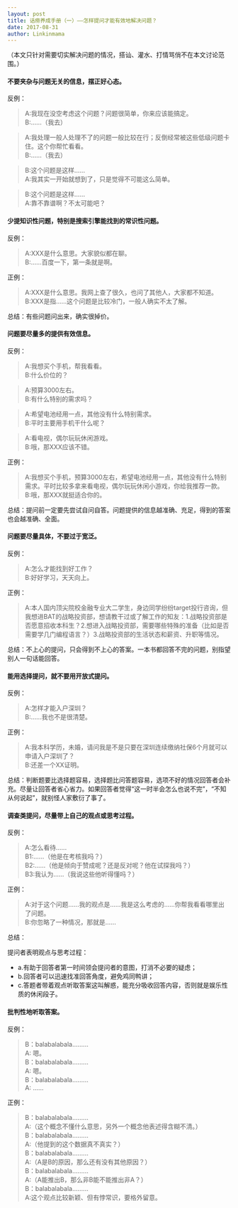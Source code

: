 ```yaml
---
layout: post
title: 话痨养成手册（一）——怎样提问才能有效地解决问题？
date: 2017-08-31
author: Linkinmama
---
```

  

（本文只针对需要切实解决问题的情况，搭讪、灌水、打情骂俏不在本文讨论范围。）

#### 不要夹杂与问题无关的信息，摆正好心态。

反例：

>A:我现在没空考虑这个问题？问题很简单，你来应该能搞定。     
>B:......（我去）


>A:我处理一般人处理不了的问题一般比较在行；反倒经常被这些低级问题卡住。这个你帮忙看看。       
>B:......（我去）


>B:这个问题是这样......    
>A:我其实一开始就想到了，只是觉得不可能这么简单。


>B:这个问题是这样......  
>A:靠不靠谱啊？不太可能吧？


#### 少提知识性问题，特别是搜索引擎能找到的常识性问题。

反例：

>A:XXX是什么意思。大家貌似都在聊。    
>B:......百度一下，第一条就是啊。

正例：

>A:XXX是什么意思。我网上查了很久，也问了其他人，大家都不知道。   
>B:XXX是指......这个问题是比较冷门，一般人确实不太了解。

总结：有些问题问出来，确实很掉价。



#### 问题要尽量多的提供有效信息。

反例：

>A:我想买个手机，帮我看看。  
>B:什么价位的？

>A:预算3000左右。   
>B:有什么特别的需求吗？

>A:希望电池经用一点，其他没有什么特别需求。   
>B:平时主要用手机干什么呢？

>A:看电视，偶尔玩玩休闲游戏。   
>B:哦，那XXX应该不错。

正例：

>A:我想买个手机，预算3000左右，希望电池经用一点，其他没有什么特别需求。平时比较多拿来看电视，偶尔玩玩休闲小游戏，你给我推荐一款。   
>B:哦，那XXX就挺适合你的。

总结：提问前一定要先尝试自问自答。问题提供的信息越准确、充足，得到的答案也会越准确、全面。



#### 问题要尽量具体，不要过于宽泛。

反例：

>A:怎么才能找到好工作？   
>B:好好学习，天天向上。

正例：

>A:本人国内顶尖院校金融专业大二学生，身边同学纷纷target投行咨询，但我想进BAT的战略投资部，想请教干过或了解工作的知友：1.战略投资部是否愿意招收本科生？2.想进入战略投资部，需要哪些特殊的准备（比如是否需要学几门编程语言？）3.战略投资部的生活状态和薪资、升职等情况。

总结：不上心的提问，只会得到不上心的答案。一本书都回答不完的问题，别指望别人一句话能回答。



#### 能用选择提问，就不要用开放式提问。

反例：

>A:怎样才能入户深圳？   
>B:......我也不是很清楚。

正例：

>A:我本科学历，未婚，请问我是不是只要在深圳连续缴纳社保6个月就可以申请入户深圳了？  
>B:还差一个XX证明。

总结：判断题要比选择题容易，选择题比问答题容易，选项不好的情况回答者会补充。尽量让回答者省心省力。如果回答者觉得“这一时半会怎么也说不完”，“不知从何说起”，就别怪人家敷衍了事了。



#### 调查类提问，尽量带上自己的观点或思考过程。

反例：

>A:怎么看待......  
>B1:......（他是在考核我吗？）   
>B2:......（他是倾向于赞成呢？还是反对呢？他在试探我吗？）   
>B3:我认为......（我说这些他听得懂吗？）

正例：

>A:对于这个问题......我的观点是......我是这么考虑的......你帮我看看哪里出了问题。   
>B:你忽略了一种情况，那就是......

总结：

提问者表明观点与思考过程：

* a.有助于回答者第一时间领会提问者的意图，打消不必要的疑虑；   
* b.回答者可以迅速找准回答角度，避免鸡同鸭讲；  
* c.答题者带着观点听取答案这叫解惑，能充分吸收回答内容，否则就是娱乐性质的休闲段子。



#### 批判性地听取答案。

反例：

>B：balabalabala.........  
>A: 嗯。   
>B：balabalabala.........  
>A: 嗯。   
>B：balabalabala.........  
>A: ......

正例：

>B：balabalabala.........  
>A:（这个概念不懂什么意思，另外一个概念他表述得含糊不清。）  
>B：balabalabala.........  
>A:（他提到的这个数据真不真实？）  
>B：balabalabala.........  
>A:（A是B的原因，那么还有没有其他原因？）  
>B：balabalabala.........  
>A:（A能推出B，那么非B能不能推出非A？）  
>B：balabalabala.........  
>A:这个观点比较新颖、但有悖常识，要格外留意。



